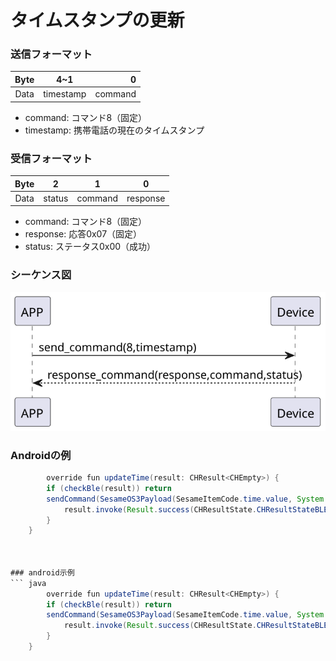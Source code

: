# タイムスタンプの更新

### 送信フォーマット

|  Byte  | 4~1|       0 |  
|:------:|:----:|--------:|
| Data   | timestamp| command |

- command: コマンド8（固定）
- timestamp: 携帯電話の現在のタイムスタンプ



### 受信フォーマット

| Byte  |    2    |   1   |     0      |  
|:---:|:-------:|:-----:|:---------:|
| Data | status  | command |response   |
- command: コマンド8（固定）
- response: 応答0x07（固定）
- status: ステータス0x00（成功）

### シーケンス図
![icon](timestamp.svg)

### Androidの例
```java
        override fun updateTime(result: CHResult<CHEmpty>) {
        if (checkBle(result)) return
        sendCommand(SesameOS3Payload(SesameItemCode.time.value, System.currentTimeMillis().toUInt32ByteArray()), DeviceSegmentType.cipher) { res ->
            result.invoke(Result.success(CHResultState.CHResultStateBLE(CHEmpty())))
        }
    }



### android示例
``` java
        override fun updateTime(result: CHResult<CHEmpty>) {
        if (checkBle(result)) return
        sendCommand(SesameOS3Payload(SesameItemCode.time.value, System.currentTimeMillis().toUInt32ByteArray()), DeviceSegmentType.cipher) { res ->
            result.invoke(Result.success(CHResultState.CHResultStateBLE(CHEmpty())))
        }
    }
```

